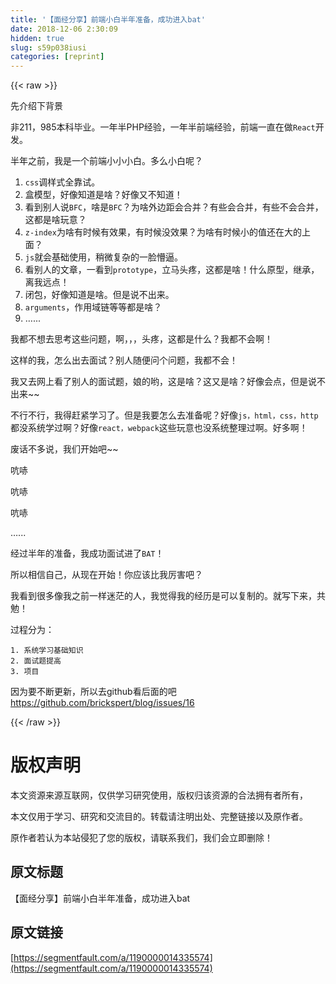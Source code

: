 ```yaml
---
title: '【面经分享】前端小白半年准备，成功进入bat' 
date: 2018-12-06 2:30:09
hidden: true
slug: s59p038iusi
categories: [reprint]
---
```


{{< raw >}}

                    
<p>先介绍下背景</p>
<p>非211，985本科毕业。一年半PHP经验，一年半前端经验，前端一直在做<code>React</code>开发。</p>
<p>半年之前，我是一个前端小小小白。多么小白呢？</p>
<ol>
<li>
<code>css</code>调样式全靠试。</li>
<li>盒模型，好像知道是啥？好像又不知道！</li>
<li>看到别人说<code>BFC</code>，啥是<code>BFC</code>？为啥外边距会合并？有些会合并，有些不会合并，这都是啥玩意？</li>
<li>
<code>z-index</code>为啥有时候有效果，有时候没效果？为啥有时候小的值还在大的上面？</li>
<li>
<code>js</code>就会基础使用，稍微复杂的一脸懵逼。</li>
<li>看别人的文章，一看到<code>prototype</code>，立马头疼，这都是啥！什么原型，继承，离我远点！</li>
<li>闭包，好像知道是啥。但是说不出来。</li>
<li>
<code>arguments</code>，作用域链等等都是啥？</li>
<li>…...</li>
</ol>
<p>我都不想去思考这些问题，啊，，，头疼，这都是什么？我都不会啊！</p>
<p>这样的我，怎么出去面试？别人随便问个问题，我都不会！</p>
<p>我又去网上看了别人的面试题，娘的哟，这是啥？这又是啥？好像会点，但是说不出来~~</p>
<p>不行不行，我得赶紧学习了。但是我要怎么去准备呢？好像<code>js，html，css，http</code>都没系统学过啊？好像<code>react，webpack</code>这些玩意也没系统整理过啊。好多啊！</p>
<p>废话不多说，我们开始吧~~</p>
<p>吭哧</p>
<p>吭哧</p>
<p>吭哧</p>
<p>…...</p>
<p>经过半年的准备，我成功面试进了<code>BAT</code>！</p>
<p>所以相信自己，从现在开始！你应该比我厉害吧？</p>
<p>我看到很多像我之前一样迷茫的人，我觉得我的经历是可以复制的。就写下来，共勉！</p>
<p>过程分为：</p>
<div class="widget-codetool" style="display:none;">
      <div class="widget-codetool--inner">
      <span class="selectCode code-tool" data-toggle="tooltip" data-placement="top" title="" data-original-title="全选"></span>
      <span type="button" class="copyCode code-tool" data-toggle="tooltip" data-placement="top" data-clipboard-text="1. 系统学习基础知识
2. 面试题提高
3. 项目" title="" data-original-title="复制"></span>
      <span type="button" class="saveToNote code-tool" data-toggle="tooltip" data-placement="top" title="" data-original-title="放进笔记"></span>
      </div>
      </div><pre class="hljs markdown"><code><span class="hljs-bullet">1. </span>系统学习基础知识
<span class="hljs-bullet">2. </span>面试题提高
<span class="hljs-bullet">3. </span>项目</code></pre>
<p>因为要不断更新，所以去github看后面的吧<a href="https://github.com/brickspert/blog/issues/16" rel="nofollow noreferrer" target="_blank">https://github.com/brickspert/blog/issues/16</a></p>

                
{{< /raw >}}

# 版权声明
本文资源来源互联网，仅供学习研究使用，版权归该资源的合法拥有者所有，

本文仅用于学习、研究和交流目的。转载请注明出处、完整链接以及原作者。

原作者若认为本站侵犯了您的版权，请联系我们，我们会立即删除！

## 原文标题
【面经分享】前端小白半年准备，成功进入bat

## 原文链接
[https://segmentfault.com/a/1190000014335574](https://segmentfault.com/a/1190000014335574)

